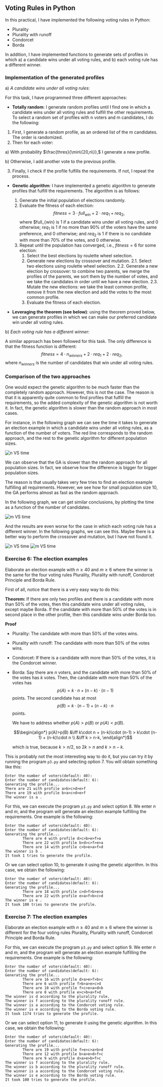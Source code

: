 ## Voting Rules in Python

In this practical, I have implemented the following voting rules in Python:
- Plurality
- Plurality with runoff
- Condorcet
- Borda

In addition, I have implemented functions to generate sets of profiles in which a) a candidate wins under all voting rules, and b) each voting rule has a different winner.

### Implementation of the generated profiles

a) _A candidate wins under all voting rules_:

For this task, I have programmed three different approaches:

- **Totally random**: I generate random profiles until I find one in which a candidate wins under all voting rules and fulfill the other requirements. To select a random set of profiles with n voters and m candidates, I do the following:

1. First, I generate a random profile, as an ordered list of the m candidates. The order is randomized.
2. Then for each voter:
            
a) With probability $\frac{thres}{\min\{20,n\}},$ I generate a new profile.

b) Otherwise, I add another vote to the previous profile.

3. Finally, I check if the profile fulfills the requirements. If not, I repeat the process.

- **Genetic algorithm**: I have implemented a genetic algorithm to generate profiles that fulfill the requirements. The algorithm is as follows:

    1. Generate the initial population of elections randomly.
    2. Evaluate the fitness of each election: $$fitness = 3\cdot full_{win} + 2\cdot req_1 + req_2,$$
    where $full_{win} is 1 if a candidate wins under all voting rules, and 0 otherwise; $req_1$ is 1 if no more than 90% of the voters have the same preference, and 0 otherwise; and $req_2$ is 1 if there is no candidate with more than 70% of the votes, and 0 otherwise.
    3. Repeat until the population has converged, i.e., $fitness=6$ for some election:
        1. Select the best elections by roulette wheel selection.
        2. Generate new elections by crossover and mutation.
            2.1. Select two elections using roulette wheel selection.
            2.2. Generate a new election by crossover: to combine two parents, we merge the profiles of the parents, we sort them by the number of votes, and we take the candidates in order until we have a new election.
            2.3. Mutate the new elections: we take the least common profile, remove it from the new election and add the votes to the most common profile.
        3. Evaluate the fitness of each election.

- **Leveraging the theorem (see below)**: using the theorem proved below, we can generate profiles in which we can make our preferred candidate win under all voting rules.

b) _Each voting rule has a different winner_:

A similar approach has been followed for this task. The only difference is that the fitness function is different:
$$fitness = 4\cdot n_{winners} + 2\cdot req_1 + 2\cdot req_2,$$
where $n_{winners}$ is the number of candidates that win under all voting rules.

### Comparison of the two approaches

One would expect the genetic algorithm to be much faster than the completely random approach. However, this is not the case. The reason is that it is apparently quite common to find profiles that fulfill the requirements, so the added complexity of the genetic algorithm is not worth it. In fact, the genetic algorithm is slower than the random approach in most cases.

For instance, in the following graph we can see the time it takes to generate an election example in which a candidate wins under all voting rules, as a function of the number of voters. The red line corresponds to the random approach, and the rest to the genetic algorithm for different population sizes.

![n VS time](n_all.png)

We can observe that the GA is slower than the random approach for all population sizes. In fact, we observe how the difference is bigger for bigger population sizes.

The reason is that usually takes very few tries to find an election example fulfilling all requirements. However, we see how for small population size 10, the GA performs almost as fast as the random approach.

In the following graph, we can get similar conclusions, by plotting the time as a function of the number of candidates.

![m VS time](m_all.png)

And the results are even worse for the case in which each voting rule has a different winner. In the following graphs, we can see this. Maybe there is a better way to perform the crossover and mutation, but I have not found it.

![n VS time](n_diverse.png)
![m VS time](m_diverse.png)

### Exercise 6: The election examples

Elaborate an election example with $n\ge40$ and $m\ge6$ where the winner is the same for the four voting rules Plurality, Plurality with runoff, Condorcet Principle and Borda Rule.

First of all, notice that there is a very easy way to do this:

**Theorem:** If there are only two profiles and there is a candidate with more than 50% of the votes, then this candidate wins under all voting rules, except maybe Borda.
If the candidate with more than 50% of the votes is in second place in the other profile, then this candidate wins under Borda too.

**Proof**
- Plurality: The candidate with more than 50% of the votes wins.
- Plurality with runoff: The candidate with more than 50% of the votes wins.
- Condorcet: If there is a candidate with more than 50% of the votes, it is the Condorcet winner.
- Borda: 
    Say there are $n$ voters, and the candidate with more than 50% of the votes has $k$ votes. Then, the candidate with more than 50% of the votes has $$p(A)=k\cdot n + (n-k)\cdot (n-1)$$ points. The second candidate has at most $$p(B)=k\cdot (n-1) + (n-k)\cdot n$$ points. 
    
    We have to address whether $p(A)>p(B)$ or $p(A)<p(B)$.

    $$\begin{align*}
    p(A)>p(B) &\iff k\cdot n + (n-k)\cdot (n-1) > k\cdot (n-1) + (n-k)\cdot n \\
    &\iff k > n-k,
    \end{align*}$$

    which is true, because $k>n/2$, so $2k>n$ and $k>n-k$.

This is probably not the most interesting way to do it, but you can try it by running the program `p3.py` and selecting option 7. You will obtain something like this:

```
Enter the number of voters(default: 40): 
Enter the number of candidates(default: 6): 
Generating the profile...
There are 21 with profile a>b>c>d>e>f
There are 19 with profile b>a>c>d>e>f
The winner is a .
```

For this, we can execute the program `p3.py` and select option 8. We enter $n$ and $m$, and the program will generate an election example fulfilling the requirements. One example is the following:

```
Enter the number of voters(default: 40): 
Enter the number of candidates(default: 6): 
Generating the profile...
        There are 4 with profile d>c>b>e>f>a
        There are 22 with profile b>d>c>f>e>a
        There are 14 with profile c>b>e>a>f>d
The winner is b .
It took 1 tries to generate the profile.
```

Or we can select option 10, to generate it using the genetic algorithm. In this case, we obtain the following:

```
Enter the number of voters(default: 40): 
Enter the number of candidates(default: 6): 
Generating the profile...
        There are 18 with profile c>d>f>b>e>a
        There are 22 with profile e>a>f>b>c>d
The winner is e .
It took 100 tries to generate the profile.
```

### Exercise 7: The election examples

Elaborate an election example with $n\ge40$ and $m\ge6$ where the winner is different for the four voting rules Plurality, Plurality with runoff, Condorcet Principle and Borda Rule.

For this, we can execute the program `p3.py` and select option 9. We enter $n$ and $m$, and the program will generate an election example fulfilling the requirements. One example is the following:

```
Enter the number of voters(default: 40): 
Enter the number of candidates(default: 6): 
Generating the profile...
        There are 16 with profile d>a>e>f>b>c
        There are 6 with profile f>b>a>e>c>d
        There are 10 with profile f>c>e>a>d>b
        There are 8 with profile e>c>b>a>f>d
The winner is d according to the plurality rule.
The winner is f according to the plurality runoff rule.
The winner is a according to the Condorcet voting rule.
The winner is e according to the Borda voting rule.
It took 1174 tries to generate the profile.
```

Or we can select option 11, to generate it using the genetic algorithm. In this case, we obtain the following:

```
Enter the number of voters(default: 40): 
Enter the number of candidates(default: 6): 
Generating the profile...
        There are 19 with profile f>e>c>a>b>d
        There are 12 with profile b>a>e>d>f>c
        There are 9 with profile d>a>e>b>f>c
The winner is f according to the plurality rule.
The winner is b according to the plurality runoff rule.
The winner is a according to the Condorcet voting rule.
The winner is e according to the Borda voting rule.
It took 100 tries to generate the profile.
```
